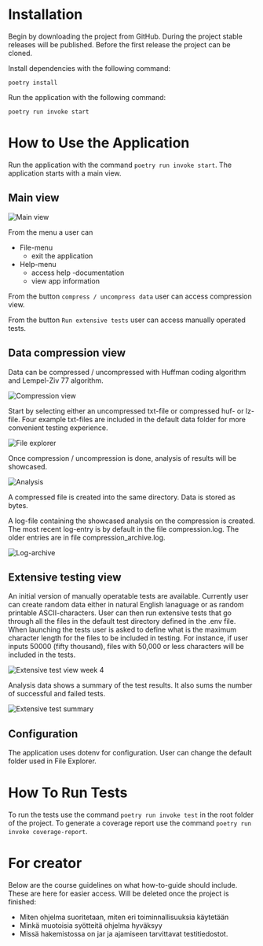 # Installation

Begin by downloading the project from GitHub. During the project stable releases will be published. Before the first release the project can be cloned. 

Install dependencies with the following command:
```
poetry install
```

Run the application with the following command:
```
poetry run invoke start
```

# How to Use the Application

Run the application with the command `poetry run invoke start`. The application starts with a main view.

## Main view

![Main view](images/how-to-guide-main-view.png)

From the menu a user can 
* File-menu
  * exit the application
* Help-menu
  * access help -documentation
  * view app information

From the button `compress / uncompress data` user can access compression view. 

From the button `Run extensive tests` user can access manually operated tests. 

## Data compression view
Data can be compressed / uncompressed with Huffman coding algorithm and Lempel-Ziv 77 algorithm. 

![Compression view](images/how-to-guide-compression-view.png)

Start by selecting either an uncompressed txt-file or compressed huf- or lz-file. Four example txt-files are included in the default data folder for more convenient testing experience.  

![File explorer](images/how-to-guide-compression-view-explorer.png)

Once compression / uncompression is done, analysis of results will be showcased. 

![Analysis](images/how-to-guide-compression-view-action-taken.png)

A compressed file is created into the same directory. Data is stored as bytes.  

A log-file containing the showcased analysis on the compression is created. The most recent log-entry is by default in the file compression.log. The older entries are in file compression_archive.log.  


![Log-archive](images/how-to-guide-log-file.png)

## Extensive testing view
An initial version of manually operatable tests are available. Currently user can create random data either in natural English lanaguage or as random printable ASCII-characters. User can then run extensive tests that go through all the files in the default test directory defined in the .env file. When launching the tests user is asked to define what is the maximum character length for the files to be included in testing. For instance, if user inputs 50000 (fifty thousand), files with 50,000 or less characters will be included in the tests.  

![Extensive test view week 4](images/extensive-test-view-week-4.png)

Analysis data shows a summary of the test results. It also sums the number of successful and failed tests.  

![Extensive test summary](images/how-to-guide-extensive-test-summary.png)

## Configuration
The application uses dotenv for configuration. User can change the default folder used in File Explorer. 


# How To Run Tests
To run the tests use the command `poetry run invoke test` in the root folder of the project. To generate a coverage report use the command `poetry run invoke coverage-report`.


# For creator 
Below are the course guidelines on what how-to-guide should include. These are here for easier access. Will be deleted once the project is finished:

* Miten ohjelma suoritetaan, miten eri toiminnallisuuksia käytetään
* Minkä muotoisia syötteitä ohjelma hyväksyy
* Missä hakemistossa on jar ja ajamiseen tarvittavat testitiedostot.